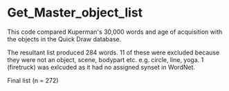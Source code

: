 # Get_Master_object_list

This code compared Kuperman's 30,000 words and age of acquisition with the objects in the Quick Draw database. 

The resultant list produced 284 words.
11 of these were excluded because they were not an object, scene, bodypart etc. e.g. circle, line, yoga.
1 (firetruck) was exlcuded as it had no assigned synset in WordNet.

Final list (n = 272)
